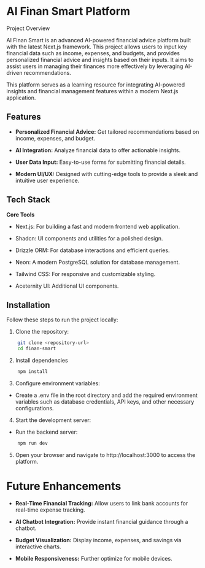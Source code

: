 
# AI Finan Smart Platform

Project Overview

AI Finan Smart is an advanced AI-powered financial advice platform built with the latest Next.js framework. This project allows users to input key financial data such as income, expenses, and budgets, and provides personalized financial advice and insights based on their inputs. It aims to assist users in managing their finances more effectively by leveraging AI-driven recommendations.

This platform serves as a learning resource for integrating AI-powered insights and financial management features within a modern Next.js application.


## Features

- **Personalized Financial Advice:** Get tailored recommendations based on income, expenses, and budget.

- **AI Integration:** Analyze financial data to offer actionable insights.

- **User Data Input:** Easy-to-use forms for submitting financial details.

- **Modern UI/UX:** Designed with cutting-edge tools to provide a sleek and intuitive user experience.


## Tech Stack

**Core Tools**

- Next.js: For building a fast and modern frontend web application.

- Shadcn: UI components and utilities for a polished design.

- Drizzle ORM: For database interactions and efficient queries.

- Neon: A modern PostgreSQL solution for database management.

- Tailwind CSS: For responsive and customizable styling.

- Aceternity UI: Additional UI components.


## Installation

Follow these steps to run the project locally:

1. Clone the repository:
```bash
    git clone <repository-url>
    cd finan-smart
```

2. Install dependencies
```bash
    npm install
```
3. Configure environment variables:
- Create a .env file in the root directory and add the required environment variables such as database credentials, API keys, and other necessary configurations.


4. Start the development server:
- Run the backend server:
```bash
    npm run dev
```

5. Open your browser and navigate to http://localhost:3000 to access the platform.


# Future Enhancements

- **Real-Time Financial Tracking:** Allow users to link bank accounts for real-time expense tracking.

- **AI Chatbot Integration:** Provide instant financial guidance through a chatbot.

- **Budget Visualization:** Display income, expenses, and savings via interactive charts.

- **Mobile Responsiveness:** Further optimize for mobile devices.
